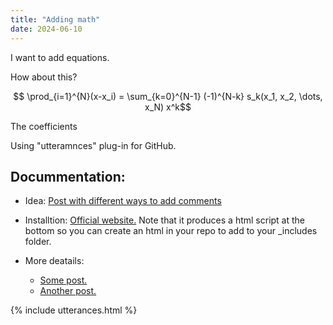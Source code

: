 ```yaml
---
title: "Adding math"
date: 2024-06-10
---
```


I want to add equations. 

How about this?

$$ \prod_{i=1}^{N}(x-x_i) = \sum_{k=0}^{N-1} (-1)^{N-k} s_k(x_1, x_2, \dots, x_N) x^k$$

The coefficients 

Using "utteramnces" plug-in for GitHub.

## Docummentation:

- Idea: [Post with different ways to add comments](https://webapps.stackexchange.com/questions/165528/how-to-add-comments-in-blog-posts-on-github-pages-websites)

- Installtion: [Official website.](https://utteranc.es/#configuration) Note that it produces a html script at the bottom so you can create an html in your repo to add to your _includes folder.

- More deatails:
  - [Some post.](https://gist.github.com/mwt/7b747b45d5e28e7a943490d7a3b8a4ff)
  - [Another post.](https://jekyllrb.com/docs/includes/)

{% include utterances.html %}
